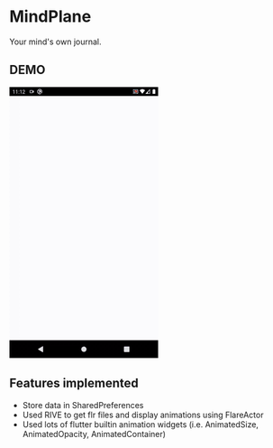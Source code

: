 # MindPlane

Your mind's own journal.

## DEMO

![DEMO](/demo.gif)


## Features implemented

 - Store data in SharedPreferences
 - Used RIVE to get flr files and display animations using FlareActor
 - Used lots of flutter builtin animation widgets (i.e. AnimatedSize, AnimatedOpacity, AnimatedContainer)

